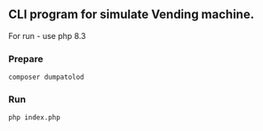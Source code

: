 ## CLI program for simulate Vending machine.

For run - use php 8.3
### Prepare
`composer dumpatolod`
### Run
` php index.php `